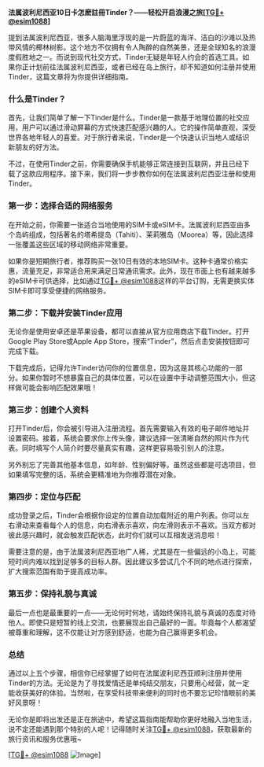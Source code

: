 **法属波利尼西亚10日卡怎麽註冊Tinder？——轻松开启浪漫之旅[[TG💪+ @esim1088](https://t.me/s/esim1088)]**

提到法属波利尼西亚，很多人脑海里浮现的是一片蔚蓝的海洋、洁白的沙滩以及热带风情的椰林树影。这个地方不仅拥有令人陶醉的自然美景，还是全球知名的浪漫度假胜地之一。而说到现代社交方式，Tinder无疑是年轻人约会的首选工具。如果你正计划前往法属波利尼西亚，或者已经在岛上旅行，却不知道如何注册并使用Tinder，这篇文章将为你提供详细指南。

### 什么是Tinder？

首先，让我们简单了解一下Tinder是什么。Tinder是一款基于地理位置的社交应用，用户可以通过滑动屏幕的方式快速匹配感兴趣的人。它的操作简单直观，深受世界各地年轻人的喜爱。对于旅行者来说，Tinder是一个快速认识当地人或结识新朋友的好方法。

不过，在使用Tinder之前，你需要确保手机能够正常连接到互联网，并且已经下载了这款应用程序。接下来，我们将一步步教你如何在法属波利尼西亚注册和使用Tinder。

### 第一步：选择合适的网络服务

在开始之前，你需要一张适合当地使用的SIM卡或eSIM卡。法属波利尼西亚由多个岛屿组成，包括著名的塔希提岛（Tahiti）、茉莉雅岛（Moorea）等，因此选择一张覆盖这些区域的移动网络非常重要。

如果你是短期旅行者，推荐购买一张10日有效的本地SIM卡。这种卡通常价格实惠，流量充足，非常适合用来满足日常通讯需求。此外，现在市面上也有越来越多的eSIM卡可供选择，比如通过[TG💪+ @esim1088](https://t.me/s/esim1088)这样的平台订购，无需更换实体SIM卡即可享受便捷的网络服务。

### 第二步：下载并安装Tinder应用

无论你是使用安卓还是苹果设备，都可以直接从官方应用商店下载Tinder。打开Google Play Store或Apple App Store，搜索“Tinder”，然后点击安装按钮即可完成下载。

下载完成后，记得允许Tinder访问你的位置信息，因为这是其核心功能的一部分。如果你暂时不想暴露自己的具体位置，可以在设置中手动调整范围大小，但这样做可能会影响匹配效果哦！

### 第三步：创建个人资料

打开Tinder后，你会被引导进入注册流程。首先需要输入有效的电子邮件地址并设置密码。接着，系统会要求你上传头像，建议选择一张清晰自然的照片作为代表。同时填写个人简介时要尽量真实有趣，这样更容易吸引别人的注意。

另外别忘了完善其他基本信息，如年龄、性别偏好等。虽然这些都是可选项目，但如果填写完整的话，系统会更精准地为你推荐潜在对象。

### 第四步：定位与匹配

成功登录之后，Tinder会根据你设定的位置自动加载附近的用户列表。你可以左右滑动来查看每个人的信息，向右滑表示喜欢，向左滑则表示不喜欢。当双方都对彼此感兴趣时，就会触发匹配状态，此时你们就可以互相发送消息啦！

需要注意的是，由于法属波利尼西亚地广人稀，尤其是在一些偏远的小岛上，可能短时间内难以找到足够多的目标人群。因此建议多尝试几个不同的地点进行探索，扩大搜索范围有助于提高成功率。

### 第五步：保持礼貌与真诚

最后一点也是最重要的一点——无论何时何地，请始终保持礼貌与真诚的态度对待他人。即使只是短暂的线上交流，也要展现出自己最好的一面。毕竟每个人都渴望被尊重和理解，这不仅能让对方感到舒适，也能为自己赢得更多机会。

### 总结

通过以上五个步骤，相信你已经掌握了如何在法属波利尼西亚顺利注册并使用Tinder的方法。无论是为了寻找爱情还是单纯结交朋友，只要用心经营，就一定能收获美好的体验。当然啦，在享受科技带来便利的同时也不要忘记珍惜眼前的美好风景呀！

无论你是即将出发还是正在旅途中，希望这篇指南能帮助你更好地融入当地生活，说不定还能遇到那个特别的人呢！记得随时关注[TG💪+ @esim1088](https://t.me/s/esim1088)，获取最新的旅行资讯和服务优惠哦~

[[TG💪+ @esim1088](https://t.me/s/esim1088) ![Image](https://i.postimg.cc/4NQfJmqS/Snipaste-2025-05-13-00-14-12.png)]